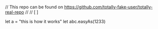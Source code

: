 // This repo can be found on https://github.com/totally-fake-user/totally-real-repo
//
// [ ] 

let a = "this is how it works"
let abc.easyAs(1233)